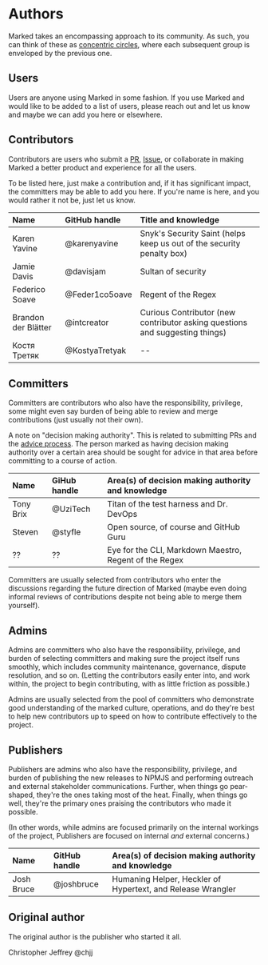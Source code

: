 # Authors

Marked takes an encompassing approach to its community. As such, you can think of these as [concentric circles](https://medium.com/the-node-js-collection/healthy-open-source-967fa8be7951), where each subsequent group is enveloped by the previous one.

## Users

Users are anyone using Marked in some fashion. If you use Marked and would like to be added to a list of users, please reach out and let us know and maybe we can add you here or elsewhere.

## Contributors

Contributors are users who submit a [PR](https://github.com/markedjs/marked/pulls), [Issue](https://github.com/markedjs/marked/issues), or collaborate in making Marked a better product and experience for all the users.

To be listed here, just make a contribution and, if it has significant impact, the committers may be able to add you here. If you're name is here, and you would rather it not be, just let us know.

|Name                |GitHub handle    |Title and knowledge                                                   |
|:-------------------|:----------------|:---------------------------------------------------------------------|
|Karen Yavine        |@karenyavine     |Snyk's Security Saint (helps keep us out of the security penalty box) |
|Jamie Davis         |@davisjam        |Sultan of security                                                    |
|Federico Soave      |@Feder1co5oave   |Regent of the Regex                                                   |
|Brandon der Blätter |@intcreator      |Curious Contributor (new contributor asking questions and suggesting things) |
|Костя Третяк        |@KostyaTretyak   |--                                                                    |

## Committers

Committers are contributors who also have the responsibility, privilege, some might even say burden of being able to review and merge contributions (just usually not their own).

A note on "decision making authority". This is related to submitting PRs and the [advice process](http://www.reinventingorganizationswiki.com/Decision_Making). The person marked as having decision making authority over a certain area should be sought for advice in that area before committing to a course of action.

|Name           |GiHub handle   |Area(s) of decision making authority and knowledge     |
|:--------------|:--------------|:------------------------------------------------------|
|Tony Brix      |@UziTech       |Titan of the test harness and Dr. DevOps               |
|Steven         |@styfle        |Open source, of course and GitHub Guru                 |
|??             |??             |Eye for the CLI, Markdown Maestro, Regent of the Regex |

Committers are usually selected from contributors who enter the discussions regarding the future direction of Marked (maybe even doing informal reviews of contributions despite not being able to merge them yourself).

## Admins

Admins are committers who also have the responsibility, privilege, and burden of selecting committers and making sure the project itself runs smoothly, which includes community maintenance, governance, dispute resolution, and so on. (Letting the contributors easily enter into, and work within, the project to begin contributing, with as little friction as possible.)

Admins are usually selected from the pool of committers who demonstrate good understanding of the marked culture, operations, and do they're best to help new contributors up to speed on how to contribute effectively to the project.

## Publishers

Publishers are admins who also have the responsibility, privilege, and burden of publishing the new releases to NPMJS and performing outreach and external stakeholder communications. Further, when things go pear-shaped, they're the ones taking most of the heat. Finally, when things go well, they're the primary ones praising the contributors who made it possible.

(In other words, while admins are focused primarily on the internal workings of the project, Publishers are focused on internal *and* external concerns.) 

|Name       | GitHub handle |Area(s) of decision making authority and knowledge          |
|:----------|:--------------|:-----------------------------------------------------------|
|Josh Bruce |@joshbruce     |Humaning Helper, Heckler of Hypertext, and Release Wrangler |

## Original author

The original author is the publisher who started it all.

Christopher Jeffrey @chjj
